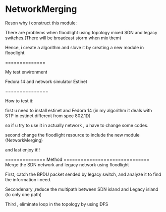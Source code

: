 NetworkMerging
==============

Reson why i construct this module:

There are problems when floodlight using topology mixed SDN and legacy switches.(There will be broadcast storm when mix them)

Hence, i create a algorithm and slove it by creating a new module in floodlight


==============

My test environment

Fedora 14 and network simulator Estinet


===============

How to test it:

first u need to install estinet and Fedora 14 (in my algorithm  it deals with STP in estinet different from spec 802.1D)

so if u try to use it in actually network , u have to change some codes.

second change the floodlight resource to include the new module (NetworkMerging)

and last enjoy it!!


============== Method ==============================
Merge the SDN network and legacy network using floodlight


First, catch the BPDU packet sended by legacy switch, and analyze it to find the information i need.

Secondenary ,reduce the multipath between SDN island and Legacy island (to only one path)

Third , eliminate loop in the topology by using DFS


